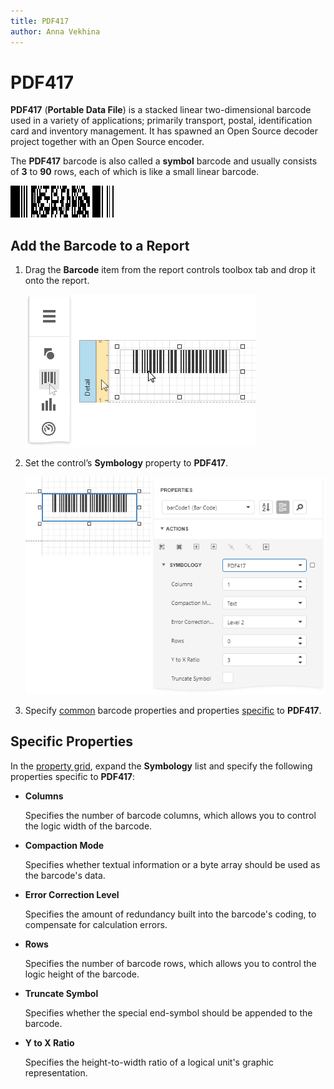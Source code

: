 ```yaml
---
title: PDF417
author: Anna Vekhina
---
```

# PDF417

**PDF417** (**Portable Data File**) is a stacked linear two-dimensional barcode used in a variety of applications; primarily transport, postal, identification card and inventory management. It has spawned an Open Source decoder project together with an Open Source encoder.

The **PDF417** barcode is also called a **symbol** barcode and usually consists of **3** to **90** rows, each of which is like a small linear barcode.

![](../../../../images/eurd-web-bar-code-pdf417.png)

## Add the Barcode to a Report

1. Drag the **Barcode** item from the report controls toolbox tab and drop it onto the report. 

    ![](../../../../images/eurd-web-add-bar-code-to-report.png)

2. Set the control’s **Symbology** property to **PDF417**. 

    ![](../../../../images/pdf417-in-designer.png)

3. Specify [common](add-bar-codes-to-a-report.md) barcode properties and properties [specific](#specific-properties) to **PDF417**.

## Specific Properties

In the [property grid](../../report-designer-tools/ui-panels/properties-panel.md), expand the **Symbology** list and specify the following properties specific to **PDF417**:

* **Columns**

    Specifies the number of barcode columns, which allows you to control the logic width of the barcode.

* **Compaction Mode**

    Specifies whether textual information or a byte array should be used as the barcode's data.

* **Error Correction Level**

    Specifies the amount of redundancy built into the barcode's coding, to compensate for calculation errors.

* **Rows**

    Specifies the number of barcode rows, which allows you to control the logic height of the barcode.

* **Truncate Symbol**

    Specifies whether the special end-symbol should be appended to the barcode.

* **Y to X Ratio**

    Specifies the height-to-width ratio of a logical unit's graphic representation.